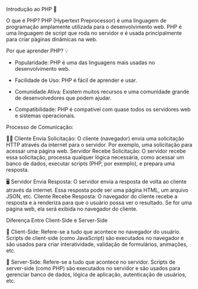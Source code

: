 Introdução ao PHP 🐘

O que é PHP?
PHP (Hypertext Preprocessor) é uma linguagem de programação amplamente utilizada para o desenvolvimento web. PHP é uma linguagem de script que roda no servidor e é usada principalmente para criar páginas dinâmicas na web.

Por que aprender PHP? 💡

- Popularidade: PHP é uma das linguagens mais usadas no desenvolvimento web.

- Facilidade de Uso: PHP é fácil de aprender e usar.

- Comunidade Ativa: Existem muitos recursos e uma comunidade grande de desenvolvedores que podem ajudar.

- Compatibilidade: PHP é compatível com quase todos os servidores web e sistemas operacionais.

Processo de Comunicação:

👨‍💻 Cliente Envia Solicitação: O cliente (navegador) envia uma solicitação HTTP através da internet para o servidor. Por exemplo, uma solicitação para acessar uma página web.
Servidor Recebe Solicitação: O servidor recebe essa solicitação, processa qualquer lógica necessária, como acessar um banco de dados, executar scripts (PHP, por exemplo), e prepara uma resposta.

🖥️ Servidor Envia Resposta: O servidor envia a resposta de volta ao cliente através da internet. Essa resposta pode ser uma página HTML, um arquivo JSON, etc.
Cliente Recebe Resposta: O navegador do cliente recebe a resposta e a renderiza para que o usuário possa ver o resultado. Se for uma página web, ela será exibida no navegador do cliente.

Diferença Entre Client-Side e Server-Side

🛜 Client-Side: Refere-se a tudo que acontece no navegador do usuário. Scripts de client-side (como JavaScript) são executados no navegador e são usados para criar interatividade, validação de formulários, animações, etc.

🛜 Server-Side: Refere-se a tudo que acontece no servidor. Scripts de server-side (como PHP) são executados no servidor e são usados para gerenciar banco de dados, lógica de aplicação, autenticação de usuários, etc.
